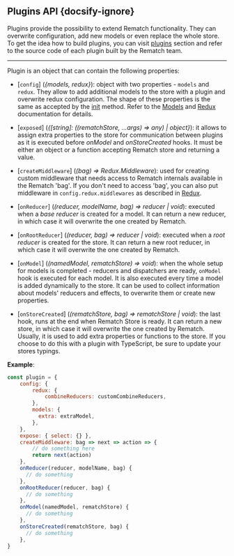 ## Plugins API {docsify-ignore}

Plugins provide the possibility to extend Rematch functionality. They can overwrite configuration, add new models or even replace the whole store. To get the idea how to build plugins, you can visit [plugins](plugins.md) section and refer to the source code of each plugin built by the Rematch team.

---

Plugin is an object that can contain the following properties:

- [`config`] (*{models, redux}*): object with two properties - `models` and `redux`. They allow to add additional models to the store with a plugin and overwrite redux configuration. The shape of these properties is the same as accepted by the [init](api/reference.md#init) method. Refer to the [Models](api/models.md#models) and [Redux](api/redux.md#redux) documentation for details.

- [`exposed`] (*{[string]: ((rematchStore, ...args) => any) | object}*): it allows to assign extra properties to the store for communication between plugins as it is executed before *onModel* and *onStoreCreated* hooks. It must be either an object or a function accepting Rematch store and returning a value.

- [`createMiddleware`] (*(bag) => Redux.Middleware*): used for creating custom middleware that needs access to Rematch internals available in the Rematch 'bag'. If you don't need to access 'bag', you can also put middleware in `config.redux.middlewares` as described in [Redux](api/redux.md#redux).

- [`onReducer`] (*(reducer, modelName, bag) => reducer | void*): executed when a *base reducer* is created for a model. It can return a new reducer, in which case it will overwrite the one created by Rematch.

- [`onRootReducer`] (*(reducer, bag) => reducer | void*): executed when a *root reducer* is created for the store. It can return a new root reducer, in which case it will overwrite the one created by Rematch.

- [`onModel`] (*(namedModel, rematchStore) => void*): when the whole setup for models is completed - reducers and dispatchers are ready, `onModel` hook is executed for each model. It is also executed every time a model is added dynamically to the store. It can be used to collect information about models' reducers and effects, to overwrite them or create new properties.

- [`onStoreCreated`] (*(rematchStore, bag) => rematchStore | void*): the last hook, runs at the end when Rematch Store is ready. It can return a new store, in which case it will overwrite the one created by Rematch. Usually, it is used to add extra properties or functions to the store. If you choose to do this with a plugin with TypeScript, be sure to update your stores typings.

**Example**:

```javascript
const plugin = {
	config: {
		redux: {
			combineReducers: customCombineReducers,
		},
        models: {
          extra: extraModel,
        },
	},
    expose: { select: {} },
    createMiddleware: bag => next => action => {
        // do something here
        return next(action)
    },
    onReducer(reducer, modelName, bag) {
      // do something
    },
    onRootReducer(reducer, bag) {
      // do something
    },
    onModel(namedModel, rematchStore) {
      // do something
    },
    onStoreCreated(rematchStore, bag) {
      // do something
    },
}
```

